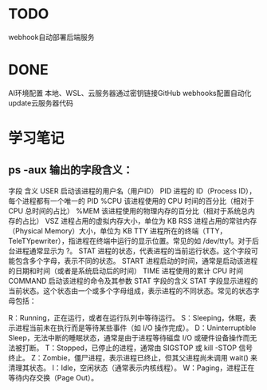 # TODO 
webhook自动部署后端服务


# DONE 
AI环境配置
本地、WSL、云服务器通过密钥链接GitHub
webhooks配置自动化update云服务器代码



# 学习笔记
## ps -aux 输出的字段含义：
字段	含义
USER	启动该进程的用户名（用户ID）
PID	进程的 ID（Process ID），每个进程都有一个唯一的 PID
%CPU	该进程使用的 CPU 时间的百分比（相对于 CPU 总时间的占比）
%MEM	该进程使用的物理内存的百分比（相对于系统总内存的占比）
VSZ	进程占用的虚拟内存大小，单位为 KB
RSS	进程占用的常驻内存（Physical Memory）大小，单位为 KB
TTY	进程所在的终端（TTY，TeleTYpewriter），指进程在终端中运行的显示位置。常见的如 /dev/tty1。对于后台进程通常显示为 ?。
STAT	进程的状态，代表进程的当前运行状态。这个字段可能包含多个字母，表示不同的状态。
START	进程启动的时间，通常是启动该进程的日期和时间（或者是系统启动后的时间）
TIME	进程使用的累计 CPU 时间
COMMAND	启动该进程的命令及其参数
STAT 字段的含义
STAT 字段显示进程的当前状态。这个状态由一个或多个字母组成，表示进程的不同状态。常见的状态字母包括：

R：Running，正在运行，或者在运行队列中等待运行。
S：Sleeping，休眠，表示进程当前未在执行而是等待某些事件（如 I/O 操作完成）。
D：Uninterruptible Sleep，无法中断的睡眠状态，通常是由于进程等待磁盘 I/O 或硬件设备操作而无法被打断。
T：Stopped，已停止的进程，通常由 SIGSTOP 或 kill -STOP 信号终止。
Z：Zombie，僵尸进程，表示进程已终止，但其父进程尚未调用 wait() 来清理其状态。
I：Idle，空闲状态（通常表示内核线程）。
W：Paging，进程正在等待内存交换（Page Out）。




